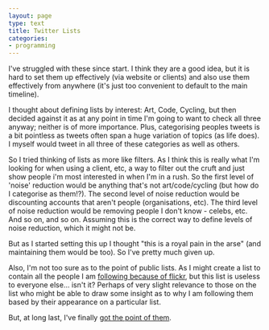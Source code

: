 ```yaml
---
layout: page
type: text
title: Twitter Lists
categories: 
- programming
---
```

I've struggled with these since start. I think they are a good idea, but it is hard to set them up effectively (via website or clients) and also use them effectively from anywhere (it's just too convenient to default to the main timeline).

I thought about defining lists by interest: Art, Code, Cycling, but then decided against it as at any point in time I'm going to want to check all three anyway; neither is of more importance. Plus, categorising peoples tweets is a bit pointless as tweets often span a huge variation of topics (as life does). I myself would tweet in all three of these categories as well as others.

So I tried thinking of lists as more like filters. As I think this is really what I'm looking for when using a client, etc, a way to filter out the cruft and just show people i'm most interested in when I'm in a rush. So the first level of 'noise' reduction would be anything that's not art/code/cycling (but how do I categorise as them!?). The second level of noise reduction would be discounting accounts that aren't people (organisations, etc). The third level of noise reduction would be removing people I don't know - celebs, etc. And so on, and so on. Assuming this is the correct way to define levels of noise reduction, which it might not be.

But as I started setting this up I thought "this is a royal pain in the arse" (and maintaining them would be too). So I've pretty much given up.

Also, I'm not too sure as to the point of public lists. As I might create a list to contain all the people I am [following because of flickr](https://twitter.com/#!/atomicules/folkr/members), but this list is useless to everyone else... isn't it? Perhaps of very slight relevance to those on the list who might be able to draw some insight as to why I am following them based by their appearance on a particular list.

But, at long last, I've finally [got the point of them](https://twitter.com/#!/atomicules/folk-of-the-faraway-tree/members).

